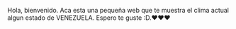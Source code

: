 Hola, bienvenido. Aca esta una pequeña web que te muestra el clima actual algun estado de VENEZUELA. Espero te guste :D.❤❤❤
